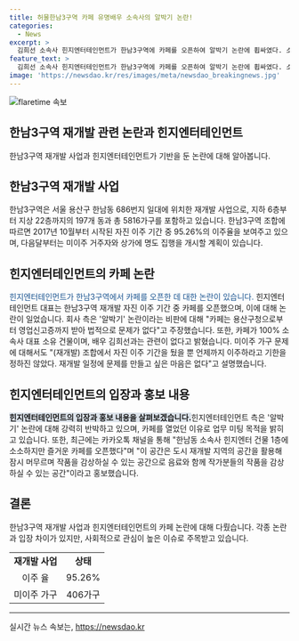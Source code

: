 ```yaml
---
title: 허물한남3구역 카페 유명배우 소속사의 알박기 논란!
categories:
  - News
excerpt: >
  김희선 소속사 힌지엔터테인먼트가 한남3구역에 카페를 오픈하여 알박기 논란에 휩싸였다. 소속사는 재개발 이주 중인 것으로 주장하며 논란을 반박하고 있다. 한남3구역은 재개발 사업으로 5816가구를 지어 올해 95.26%의 이주율을 달성했으며, 미이주 거주자와 상가에 대한 집행이 다음달부터 시작될 예정이다.
feature_text: >
  김희선 소속사 힌지엔터테인먼트가 한남3구역에 카페를 오픈하여 알박기 논란에 휩싸였다. 소속사는 재개발 이주 중인 것으로 주장하며 논란을 반박하고 있다. 한남3구역은 재개발 사업으로 5816가구를 지어 올해 95.26%의 이주율을 달성했으며, 미이주 거주자와 상가에 대한 집행이 다음달부터 시작될 예정이다.
image: 'https://newsdao.kr/res/images/meta/newsdao_breakingnews.jpg'
---
```


<p><img src="https://newsdao.kr/res/images/meta/newsdao_breakingnews.jpg" alt="flaretime 속보" /></p>

<h2>한남3구역 재개발 관련 논란과 힌지엔터테인먼트</h2>

<p data-ke-size="size16">한남3구역 재개발 사업과 힌지엔터테인먼트가 기반을 둔 논란에 대해 알아봅니다.</p>

<h2 data-ke-size="size26">한남3구역 재개발 사업</h2>

<p>한남3구역은 서울 용산구 한남동 686번지 일대에 위치한 재개발 사업으로, 지하 6층부터 지상 22층까지의 197개 동과 총 5816가구를 포함하고 있습니다. 한남3구역 조합에 따르면 2017년 10월부터 시작된 자진 이주 기간 중 95.26%의 이주율을 보여주고 있으며, 다음달부터는 미이주 거주자와 상가에 명도 집행을 개시할 계획이 있습니다.</p>

<h2 data-ke-size="size26">힌지엔터테인먼트의 카페 논란</h2>

<p><span style="color: #1a5490;">힌지엔터테인먼트가 한남3구역에서 카페를 오픈한 데 대한 논란이 있습니다.</span> 힌지엔터테인먼트 대표는 한남3구역 재개발 자진 이주 기간 중 카페를 오픈했으며, 이에 대해 논란이 일었습니다. 회사 측은 '알박기' 논란이라는 비판에 대해 "카페는 용산구청으로부터 영업신고증까지 받아 법적으로 문제가 없다"고 주장했습니다. 또한, 카페가 100% 소속사 대표 소유 건물이며, 배우 김희선과는 관련이 없다고 밝혔습니다. 미이주 가구 문제에 대해서도 "(재개발) 조합에서 자진 이주 기간을 뒀을 뿐 언제까지 이주하라고 기한을 정하진 않았다. 재개발 일정에 문제를 만들고 싶은 마음은 없다"고 설명했습니다.</p>

<h2 data-ke-size="size26">힌지엔터테인먼트의 입장과 홍보 내용</h2>

<p><b><span style="background-color: #21538527;">힌지엔터테인먼트의 입장과 홍보 내용을 살펴보겠습니다.</span></b>힌지엔터테인먼트 측은 '알박기' 논란에 대해 강력히 반박하고 있으며, 카페를 열었던 이유로 업무 미팅 목적을 밝히고 있습니다. 또한, 최근에는 카카오톡 채널을 통해 "한남동 소속사 힌지엔터 건물 1층에 소소하지만 즐거운 카페를 오픈했다"며 "이 공간은 도시 재개발 지역의 공간을 활용해 잠시 머무르며 작품을 감상하실 수 있는 공간으로 음료와 함께 작가분들의 작품을 감상하실 수 있는 공간"이라고 홍보했습니다.</p>

<h2 data-ke-size="size26">결론</h2>

<p>한남3구역 재개발 사업과 힌지엔터테인먼트의 카페 논란에 대해 다뤘습니다. 각종 논란과 입장 차이가 있지만, 사회적으로 관심이 높은 이슈로 주목받고 있습니다.</p>

<table>
    <tbody>
        <tr>
            <td style="text-align: center; height: 17px;"><b>재개발 사업</b></td>
            <td style="text-align: center; height: 17px;"><b>상태</b></td>
        </tr>
        <tr>
            <td style="text-align: center; height: 17px;">이주 율</td>
            <td style="text-align: center; height: 17px;">95.26%</td>
        </tr>
        <tr>
            <td style="text-align: center; height: 17px;">미이주 가구</td>
            <td style="text-align: center; height: 17px;">406가구</td>
        </tr>
    </tbody>
</table>

<p><hr></p>
실시간 뉴스 속보는, <a href="https://newsdao.kr" rel="dofollow">https://newsdao.kr</a>


